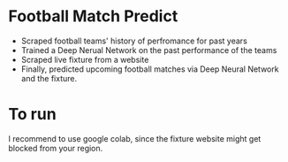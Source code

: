 # Football Match Predict

* Scraped football teams' history of perfromance for past years
* Trained a Deep Nerual Network on the past performance of the teams
* Scraped live fixture from a website
* Finally, predicted upcoming football matches via Deep Neural Network and the fixture. 

# To run
I recommend to use google colab, since the fixture website might get blocked from your region.

